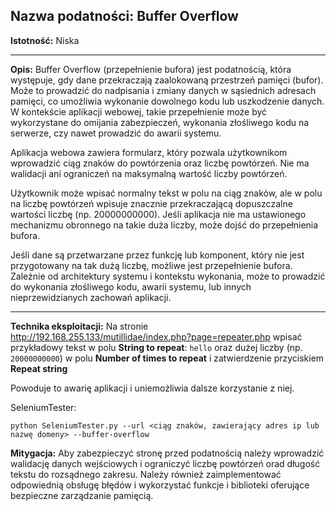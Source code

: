 ## Nazwa podatności: Buffer Overflow

**Istotność:** Niska

---

**Opis:**
Buffer Overflow (przepełnienie bufora) jest podatnością, która występuje, gdy dane przekraczają zaalokowaną przestrzeń pamięci (bufor). Może to prowadzić do nadpisania i zmiany danych w sąsiednich adresach pamięci, co umożliwia wykonanie dowolnego kodu lub uszkodzenie danych. W kontekście aplikacji webowej, takie przepełnienie może być wykorzystane do omijania zabezpieczeń, wykonania złośliwego kodu na serwerze, czy nawet prowadzić do awarii systemu.

Aplikacja webowa zawiera formularz, który pozwala użytkownikom wprowadzić ciąg znaków do powtórzenia oraz liczbę powtórzeń. Nie ma walidacji ani ograniczeń na maksymalną wartość liczby powtórzeń.

Użytkownik może wpisać normalny tekst w polu na ciąg znaków, ale w polu na liczbę powtórzeń wpisuje znacznie przekraczającą dopuszczalne wartości liczbę (np. 20000000000). Jeśli aplikacja nie ma ustawionego mechanizmu obronnego na takie duża liczby, może dojść do przepełnienia bufora.

Jeśli dane są przetwarzane przez funkcję lub komponent, który nie jest przygotowany na tak dużą liczbę, możliwe jest przepełnienie bufora. Zależnie od architektury systemu i kontekstu wykonania, może to prowadzić do wykonania złośliwego kodu, awarii systemu, lub innych nieprzewidzianych zachowań aplikacji.

---

**Technika eksploitacji:**
Na stronie http://192.168.255.133/mutillidae/index.php?page=repeater.php wpisać przykładowy tekst w polu **String to repeat**: `hello` oraz dużej liczby (np. `20000000000`) w polu **Number of times to repeat** i zatwierdzenie przyciskiem **Repeat string**

Powoduje to awarię aplikacji i uniemożliwia dalsze korzystanie z niej.

SeleniumTester:
```
python SeleniumTester.py --url <ciąg znaków, zawierający adres ip lub nazwę domeny> --buffer-overflow
```

**Mitygacja:**
Aby zabezpieczyć stronę przed podatnością należy wprowadzić walidację danych wejściowych i ograniczyć liczbę powtórzeń orad długość tekstu do rozsądnego zakresu. Należy również zaimplementować odpowiednią obsługę błędów i wykorzystać funkcje i biblioteki oferujące bezpieczne zarządzanie pamięcią.
